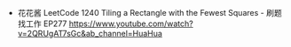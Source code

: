 - 花花酱 LeetCode 1240 Tiling a Rectangle with the Fewest Squares - 刷题找工作 EP277 https://www.youtube.com/watch?v=2QRUgAT7sGc&ab_channel=HuaHua